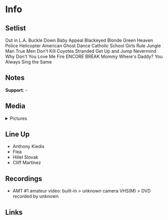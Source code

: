 # Info

## Setlist

Out in L.A.
Buckle Down
Baby Appeal
Blackeyed Blonde
Green Heaven
Police Helicopter
American Ghost Dance
Catholic School Girls Rule
Jungle Man
True Men Don't Kill Coyotes
Stranded
Get Up and Jump
Nevermind
Why Don't You Love Me
Fire
ENCORE BREAK
Mommy Where's Daddy?
You Always Sing the Same

## Notes

**Support**: -

## Media 

<details>
  <summary>Pictures</summary>
  <!--<img alt="Setlist" title="Setlist" src="_.jpg" height="200" />
  <img alt="Clipping" title="Clipping" src="_.jpg" height="200" />
  <img alt="Ticket" title="Ticket" src="_.jpg" height="200" />  
  <img alt="Flyer" title="Flyer" src="_.jpg" height="200" />  -->
</details>

## Line Up

* Anthony Kiedis
* Flea
* Hillel Slovak
* Cliff Martinez

## Recordings

* AMT #1 amateur video: built-in > unknown camera VHS(M) > DVD recorded by unknown

## Links
